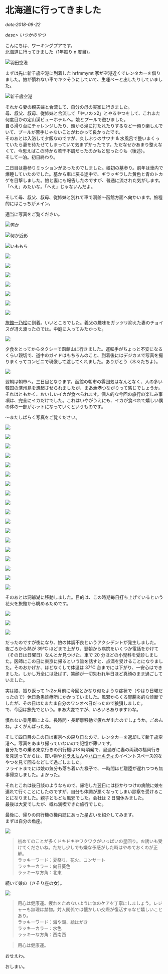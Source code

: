 # 北海道に行ってきました

*date:2018-08-22*

*desc> いつかのやつ*

こんにちは、ワーキングプアです。  
北海道に行ってきました（1年振り n 度目）。

![羽田空港](/static/img/posts/hkd-2018-01.jpg=780x585)

まずは先に新千歳空港に到着した hrfmmymt 家が空港近くでレンタカーを借りました。娘が慣れない車でキツそうにしていて、生唾ベーと出したりしていました。

![新千歳空港](/static/img/posts/hkd-2018-02.jpg=780x1040)

それから妻の親夫婦と合流して、自分の母の実家に行きました。  
母、叔父、叔母、従姉妹と合流して「やいの x2」とやるやつをして、これまた何度目かの定山渓ビューホテルへ。娘とプールで遊びました。  
自ら滑り台にチャレンジしたり、頭から滝に打たれたりするなど一頻り楽しんでいて、プールが苦手じゃないことがわかって良かったです。  
そのあとは入浴して夕飯なのですが、久しぶりのサウナ & 水風呂で整いまくっていたら妻を待たせてしまっていて気まずかったです。ただなぜかあまり整えなくて、今思えばこの時から若干不調だったのかもと思ったりも（後述）。  
そして一泊。初日終わり。

二日目は墓参りミッションがあったのでしました。娘初の墓参り。前年は車内で爆睡していたのでした。墓から車に戻る途中で、ギラッギラした黄色と青のトカゲを目撃しました。娘と妻にも報告したのですが、普通に流された気がします。「へえ」みたいな。「へえ」じゃないんだよ。

そして母、叔父、叔母、従姉妹と別れて車で洞爺〜函館方面へ向かいます。旅程的にはこっちがメイン。

適当に写真をご覧ください。

![何か](/static/img/posts/hkd-2018-03.jpg=780x1040)

![何か近影](/static/img/posts/hkd-2018-04.jpg=780x1040)

![いももち](/static/img/posts/hkd-2018-05.jpg=780x1040)

![](/static/img/posts/hkd-2018-06.jpg=780x585)

![](/static/img/posts/hkd-2018-07.jpg=780x1040)

![](/static/img/posts/hkd-2018-08.jpg=780x585)

![](/static/img/posts/hkd-2018-09.jpg=780x585)

![](/static/img/posts/hkd-2018-10.jpg=780x1040)

![](/static/img/posts/hkd-2018-11.jpg=780x585)

![](/static/img/posts/hkd-2018-12.jpg=780x585)

[旅館一乃松](http://www.ichinomatsu.co.jp/)に到着。いいところでした。義父の趣味をガッツリ抑えた妻のチョイスが冴え渡ったのでは。中庭に入ってみたかった。

![](/static/img/posts/hkd-2018-14.jpg=780x1040)

夕食をとってからタクシーで函館山に行きました。運転手がちょっと不安になるくらい親切で、道中のガイドはもちろんのこと、到着後にはデジカメで写真を撮りまくってコンビニで現像して渡してくれました。ありがとう（木々たちよ）。

![](/static/img/posts/hkd-2018-15.jpg=780x585)

翌朝は朝市へ。三日目となります。函館の朝市の雰囲気はなんとなく、人の多い韓国の済州島を想起させられましたが、まあ漁港つながりって感じでしょうか。  
それはともかく、おいしいイカが食べられます。個人的な今回の旅行の楽しみ事項は、完全にイカだけでした。これはいやがうえにも、イカが食べれて嬉しい僕の体の一部がホットになっていくというものです。  

〜またしばらく写真をご覧ください。

![](/static/img/posts/hkd-2018-17.jpg=780x585)

![](/static/img/posts/hkd-2018-18.jpg=780x585)

![](/static/img/posts/hkd-2018-19.jpg=780x585)

![](/static/img/posts/hkd-2018-20.jpg=780x585)

![](/static/img/posts/hkd-2018-21.jpg=780x585)

![](/static/img/posts/hkd-2018-22.jpg=780x585)

![](/static/img/posts/hkd-2018-23.jpg=780x1040)

![](/static/img/posts/hkd-2018-24.jpg=780x1040)

![](/static/img/posts/hkd-2018-25.jpg=780x1040)

![](/static/img/posts/hkd-2018-26.jpg=780x1040)

![](/static/img/posts/hkd-2018-27.jpg=780x1040)

![](/static/img/posts/hkd-2018-28.jpg=780x1040)

![](/static/img/posts/hkd-2018-29.jpg=780x585)

![](/static/img/posts/hkd-2018-30.jpg=780x585)

![](/static/img/posts/hkd-2018-31.jpg=780x1040)

![](/static/img/posts/hkd-2018-32.jpg=780x585)

![](/static/img/posts/hkd-2018-33.jpg=780x1040)

![](/static/img/posts/hkd-2018-34.jpg=780x585)

そのあとは洞爺湖に移動しました。目的は、この時期毎日打ち上げているという花火を旅館から眺めるためです。  

![](/static/img/posts/hkd-2018-35.jpg=780x1040)

![](/static/img/posts/hkd-2018-36.jpg=780x585)

![](/static/img/posts/hkd-2018-37.jpg=780x585)

だったのですが夜になり、娘の体調不良というアクシデントが発生しました。  
夜ごろから熱が 39℃ ほどまで上がり、翌朝から病院をいくつか電話をかけて（その日は日曜日）なんとか見つけた、車で 20 分ほどの小児科を受診しました。医師にこの日に東京に帰るという旨を話すと、点滴を受けることになりました。そのおかげか、ほどなくして体温は 37℃ 台までには下がり、一安心はできました。しかし万全には及ばず、笑顔が一切失われ半日ほど真顔のまま過ごしていました。

実は娘、振り返って 1~2ヶ月前に今回とかなり似たような症状で（やはり日曜だったので）休日急患診療所にかかっていました。風邪からくる胃腸炎的な診断でしたが、その日はたまたま自分のワンオペ日だったので狼狽しました。  
で、今回は旅先でという。まあ大変ですが、いろいろありますわな。

慣れない乗用車による、長時間・長距離移動で疲れが出たのでしょうか。ごめんね。よくがんばったね。

そして四日目のこの日は東京への戻り日なので、レンタカーを返却して新千歳空港へ。写真をあまり撮っていないので記憶が薄いです。  
自分たちの乗る東京行きの飛行機は18 時頃発で、昼過ぎに妻の両親の福岡行きを見送ってからは、買い物や[ドラえもん](http://www.new-chitose-airport.jp/ja/doraemon/)や[ハローキティ](http://www.new-chitose-airport.jp/ja/happy-flight/)のイベントスペース的なやつを見て回るなどして過ごしました。  
フライトまでには娘の気分も落ち着いた様子で、一時間ほど離陸が遅れつつも無事帰京しました。よかった。

それとこれは後日談のようなもので、帰宅した翌日には掛かりつけの病院に娘を連れて行くことにしたのですが、自分も体調が悪くなってしまい診察を受けることになりました。親子ともども風邪でした。会社は 2 日間休みました。  
最後は大変でしたが、概ね満喫できた旅行でした。

最後に、帰りの飛行機の機内誌にあった星占いを紹介してみます。  
まずは自分の魚座。

![](/static/img/posts/hkd-2018-38.jpg=780x585)

> 初めてのことが多くドキドキやワクワクがいっぱいの星回り。お誘いも受けてくださいね。ただし少しでも嫌な予感がした時はやめておくのが正解。  
ラッキーワード：夏祭り、花火、コンサート  
ラッキーカラー：向日葵色  
ラッキーな方角：北東

続いて娘の（さそり座の女）。

![](/static/img/posts/hkd-2018-39.jpg=780x585)

> 用心は健康運。疲れをためないように体のケアを丁寧にしましょう。レジャーも無理は禁物。対人関係では懐かしい交際が復活するなど嬉しいことあり。  
ラッキーワード：海や湖、絵はがき  
ラッキーカラー：水色  
ラッキーな方角：西南西

> 用心は健康運。

おせえわ。

おしまい。